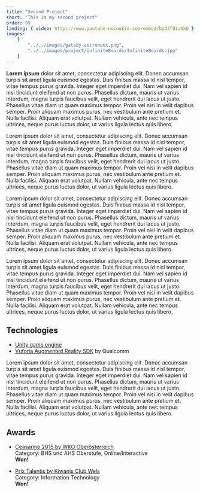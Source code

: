 ```yaml
---
title: "Second Project"
short: "This is my second project"
order: 99
landing: { video: https://www.youtube-nocookie.com/embed/byDZTO1aNkQ }
images:
    [
        "../../images/gatsby-astronaut.png",
        "../../images/project/infiniteBoards/InfiniteBoards.jpg"
    ]
---
```


**Lorem ipsum** dolor sit amet, consectetur adipiscing elit. Donec accumsan turpis sit amet ligula euismod egestas. Duis finibus massa id nisl tempor, vitae tempus purus gravida. Integer eget imperdiet dui. Nam vel sapien id nisl tincidunt eleifend ut non purus. Phasellus dictum, mauris ut varius interdum, magna turpis faucibus velit, eget hendrerit dui lacus ut justo. Phasellus vitae diam ut quam maximus tempor. Proin vel nisi in velit dapibus semper. Proin aliquam maximus purus, nec vestibulum ante pretium et. Nulla facilisi. Aliquam erat volutpat. Nullam vehicula, ante nec tempus ultrices, neque purus luctus dolor, ut varius ligula lectus quis libero.

Lorem ipsum dolor sit amet, consectetur adipiscing elit. Donec accumsan turpis sit amet ligula euismod egestas. Duis finibus massa id nisl tempor, vitae tempus purus gravida. Integer eget imperdiet dui. Nam vel sapien id nisl tincidunt eleifend ut non purus. Phasellus dictum, mauris ut varius interdum, magna turpis faucibus velit, eget hendrerit dui lacus ut justo. Phasellus vitae diam ut quam maximus tempor. Proin vel nisi in velit dapibus semper. Proin aliquam maximus purus, nec vestibulum ante pretium et. Nulla facilisi. Aliquam erat volutpat. Nullam vehicula, ante nec tempus ultrices, neque purus luctus dolor, ut varius ligula lectus quis libero.

Lorem ipsum dolor sit amet, consectetur adipiscing elit. Donec accumsan turpis sit amet ligula euismod egestas. Duis finibus massa id nisl tempor, vitae tempus purus gravida. Integer eget imperdiet dui. Nam vel sapien id nisl tincidunt eleifend ut non purus. Phasellus dictum, mauris ut varius interdum, magna turpis faucibus velit, eget hendrerit dui lacus ut justo. Phasellus vitae diam ut quam maximus tempor. Proin vel nisi in velit dapibus semper. Proin aliquam maximus purus, nec vestibulum ante pretium et. Nulla facilisi. Aliquam erat volutpat. Nullam vehicula, ante nec tempus ultrices, neque purus luctus dolor, ut varius ligula lectus quis libero.

Lorem ipsum dolor sit amet, consectetur adipiscing elit. Donec accumsan turpis sit amet ligula euismod egestas. Duis finibus massa id nisl tempor, vitae tempus purus gravida. Integer eget imperdiet dui. Nam vel sapien id nisl tincidunt eleifend ut non purus. Phasellus dictum, mauris ut varius interdum, magna turpis faucibus velit, eget hendrerit dui lacus ut justo. Phasellus vitae diam ut quam maximus tempor. Proin vel nisi in velit dapibus semper. Proin aliquam maximus purus, nec vestibulum ante pretium et. Nulla facilisi. Aliquam erat volutpat. Nullam vehicula, ante nec tempus ultrices, neque purus luctus dolor, ut varius ligula lectus quis libero.

<bs-row>

<bs-col>

## Technologies

-   [Unity game engine](https://unity.com/)
-   [Vuforia Augmented Reality SDK](https://www.vuforia.com/) by Qualcomm

Lorem ipsum dolor sit amet, consectetur adipiscing elit. Donec accumsan turpis sit amet ligula euismod egestas. Duis finibus massa id nisl tempor, vitae tempus purus gravida. Integer eget imperdiet dui. Nam vel sapien id nisl tincidunt eleifend ut non purus. Phasellus dictum, mauris ut varius interdum, magna turpis faucibus velit, eget hendrerit dui lacus ut justo. Phasellus vitae diam ut quam maximus tempor. Proin vel nisi in velit dapibus semper. Proin aliquam maximus purus, nec vestibulum ante pretium et. Nulla facilisi. Aliquam erat volutpat. Nullam vehicula, ante nec tempus ultrices, neque purus luctus dolor, ut varius ligula lectus quis libero.

</bs-col>

<bs-col>

## Awards

-   [Ceasarino 2015 by WKO Oberösterreich](https://caesarino2015.submit.to/landing/award/ausschreibung-info)  
    Category: BHS und AHS Oberstufe, Online/Interactive  
    **Won!**

-   [Prix Talentis by Kiwanis Club Wels](https://www.meinbezirk.at/wels-wels-land/c-lokales/kiwanis-preis-prix-talentis-fuer-htl-diplomarbeiten_a1393034)  
    Category: Information Technology  
    **Won!**

</bs-col>

</bs-row>
